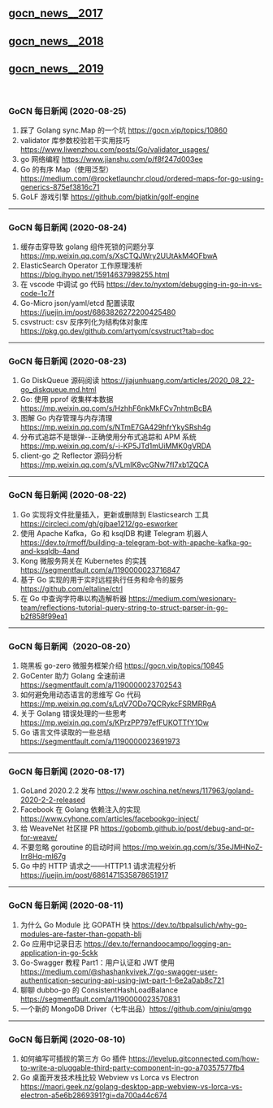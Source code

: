 ## [gocn_news__2017](https://github.com/lubanproj/go_read/blob/master/GoCN_news_2017.md)

## [gocn_news__2018](https://github.com/lubanproj/go_read/blob/master/GoCN_news_2018.md)

## [gocn_news__2019](https://github.com/lubanproj/go_read/blob/master/GoCN_news_2019.md)

<br><h3><p>GoCN 每日新闻 (2020-08-25)</p></h3><ol>
<li>踩了 Golang sync.Map 的一个坑 <a href="https://gocn.vip/topics/10860" rel="nofollow" target="_blank">https://gocn.vip/topics/10860</a>
</li>
<li>validator 库参数校验若干实用技巧 <a href="https://www.liwenzhou.com/posts/Go/validator_usages/" rel="nofollow" target="_blank">https://www.liwenzhou.com/posts/Go/validator_usages/</a>
</li>
<li>go 网络编程 <a href="https://www.jianshu.com/p/f8f247d003ee" rel="nofollow" target="_blank">https://www.jianshu.com/p/f8f247d003ee</a>
</li>
<li>Go 的有序 Map（使用泛型） <a href="https://medium.com/@rocketlaunchr.cloud/ordered-maps-for-go-using-generics-875ef3816c71" rel="nofollow" target="_blank">https://medium.com/@rocketlaunchr.cloud/ordered-maps-for-go-using-generics-875ef3816c71</a>
</li>
<li>GoLF 游戏引擎 <a href="https://github.com/bjatkin/golf-engine" rel="nofollow" target="_blank">https://github.com/bjatkin/golf-engine</a>
</li>
</ol><hr><h3><p>GoCN 每日新闻 (2020-08-24)</p></h3><ol>
<li>缓存击穿导致 golang 组件死锁的问题分享 <a href="https://mp.weixin.qq.com/s/XsCTQJWry2UUtAkM4OFbwA" rel="nofollow" target="_blank">https://mp.weixin.qq.com/s/XsCTQJWry2UUtAkM4OFbwA</a>
</li>
<li>ElasticSearch Operator 工作原理浅析 <a href="https://blog.ihypo.net/15914637998255.html" rel="nofollow" target="_blank">https://blog.ihypo.net/15914637998255.html</a>
</li>
<li>在 vscode 中调试 go 代码 <a href="https://dev.to/nyxtom/debugging-in-go-in-vs-code-1c7f" rel="nofollow" target="_blank">https://dev.to/nyxtom/debugging-in-go-in-vs-code-1c7f</a>
</li>
<li>Go-Micro json/yaml/etcd 配置读取 <a href="https://juejin.im/post/6863826272200425480" rel="nofollow" target="_blank">https://juejin.im/post/6863826272200425480</a>
</li>
<li>csvstruct: csv 反序列化为结构体对象库  <a href="https://pkg.go.dev/github.com/artyom/csvstruct?tab=doc" rel="nofollow" target="_blank">https://pkg.go.dev/github.com/artyom/csvstruct?tab=doc</a>
</li>
</ol><hr><h3><p>GoCN 每日新闻 (2020-08-23)</p></h3><ol>
<li>Go DiskQueue 源码阅读 <a href="https://jiajunhuang.com/articles/2020_08_22-go_diskqueue.md.html" rel="nofollow" target="_blank">https://jiajunhuang.com/articles/2020_08_22-go_diskqueue.md.html</a>
</li>
<li>Go: 使用 pprof 收集样本数据 <a href="https://mp.weixin.qq.com/s/HzhhF6nkMkFCv7nhtmBcBA" rel="nofollow" target="_blank">https://mp.weixin.qq.com/s/HzhhF6nkMkFCv7nhtmBcBA</a>
</li>
<li>图解 Go 内存管理与内存清理 <a href="https://mp.weixin.qq.com/s/NTmE7GA429hfrYkySRsh4g" rel="nofollow" target="_blank">https://mp.weixin.qq.com/s/NTmE7GA429hfrYkySRsh4g</a>
</li>
<li>分布式追踪不是银弹--正确使用分布式追踪和 APM 系统 <a href="https://mp.weixin.qq.com/s/-i-KP5JTd1mUiMMK0gVRDA" rel="nofollow" target="_blank">https://mp.weixin.qq.com/s/-i-KP5JTd1mUiMMK0gVRDA</a>
</li>
<li>client-go 之 Reflector 源码分析 <a href="https://mp.weixin.qq.com/s/VLmIK8vcGNw7fI7xb1ZQCA" rel="nofollow" target="_blank">https://mp.weixin.qq.com/s/VLmIK8vcGNw7fI7xb1ZQCA</a>
</li>
</ol><hr><h3><p>GoCN 每日新闻 (2020-08-22)</p></h3><ol>
<li>Go 实现将文件批量插入，更新或删除到 Elasticsearch 工具 <a href="https://circleci.com/gh/gjbae1212/go-esworker" rel="nofollow" target="_blank">https://circleci.com/gh/gjbae1212/go-esworker</a>
</li>
<li>使用 Apache Kafka，Go 和 ksqlDB 构建 Telegram 机器人 <a href="https://dev.to/rmoff/building-a-telegram-bot-with-apache-kafka-go-and-ksqldb-4and" rel="nofollow" target="_blank">https://dev.to/rmoff/building-a-telegram-bot-with-apache-kafka-go-and-ksqldb-4and</a>
</li>
<li>Kong 微服务网关在 Kubernetes 的实践 <a href="https://segmentfault.com/a/1190000023716847" rel="nofollow" target="_blank">https://segmentfault.com/a/1190000023716847</a>
</li>
<li>基于 Go 实现的用于实时远程执行任务和命令的服务 <a href="https://github.com/eltaline/ctrl" rel="nofollow" target="_blank">https://github.com/eltaline/ctrl</a>
</li>
<li>在 Go 中查询字符串以构造解析器 <a href="https://medium.com/wesionary-team/reflections-tutorial-query-string-to-struct-parser-in-go-b2f858f99ea1" rel="nofollow" target="_blank">https://medium.com/wesionary-team/reflections-tutorial-query-string-to-struct-parser-in-go-b2f858f99ea1</a>
</li>
</ol><hr><h3><p>GoCN 每日新闻（2020-08-20）</p></h3><ol>
<li>晓黑板 go-zero 微服务框架介绍 <a href="https://gocn.vip/topics/10845" rel="nofollow" target="_blank">https://gocn.vip/topics/10845</a>
</li>
<li>GoCenter 助力 Golang 全速前进 <a href="https://segmentfault.com/a/1190000023702543" rel="nofollow" target="_blank">https://segmentfault.com/a/1190000023702543</a>
</li>
<li>如何避免用动态语言的思维写 Go 代码 <a href="https://mp.weixin.qq.com/s/LqV7ODo7QCRykcFSRMRRgA" rel="nofollow" target="_blank">https://mp.weixin.qq.com/s/LqV7ODo7QCRykcFSRMRRgA</a>
</li>
<li>关于 Golang 错误处理的一些思考​ <a href="https://mp.weixin.qq.com/s/KPrzPP797efFUKOTTfY1Ow" rel="nofollow" target="_blank">https://mp.weixin.qq.com/s/KPrzPP797efFUKOTTfY1Ow</a>
</li>
<li>Go 语言文件读取的一些总结 <a href="https://segmentfault.com/a/1190000023691973" rel="nofollow" target="_blank">https://segmentfault.com/a/1190000023691973</a>
</li>
</ol><hr><h3>GoCN 每日新闻 (2020-08-17)</h3><ol>
<li>GoLand 2020.2.2 发布 <a href="https://www.oschina.net/news/117963/goland-2020-2-2-released" rel="nofollow" target="_blank">https://www.oschina.net/news/117963/goland-2020-2-2-released</a>
</li>
<li>Facebook 在 Golang 依赖注入的实现 <a href="https://www.cyhone.com/articles/facebookgo-inject/" rel="nofollow" target="_blank">https://www.cyhone.com/articles/facebookgo-inject/</a>
</li>
<li>给 WeaveNet 社区提 PR <a href="https://gobomb.github.io/post/debug-and-pr-for-weave/" rel="nofollow" target="_blank">https://gobomb.github.io/post/debug-and-pr-for-weave/</a>
</li>
<li>不要忽略 goroutine 的启动时间 <a href="https://mp.weixin.qq.com/s/35eJMHNoZ-Irr8Hq-mI67g" rel="nofollow" target="_blank">https://mp.weixin.qq.com/s/35eJMHNoZ-Irr8Hq-mI67g</a>
</li>
<li>Go 中的 HTTP 请求之——HTTP1.1 请求流程分析 <a href="https://juejin.im/post/6861471535878651917" rel="nofollow" target="_blank">https://juejin.im/post/6861471535878651917</a>
</li>
</ol><hr><h3><p>GoCN 每日新闻 (2020-08-11)</p></h3><ol>
<li>为什么 Go Module 比 GOPATH 快 <a href="https://dev.to/tbpalsulich/why-go-modules-are-faster-than-gopath-blj" rel="nofollow" target="_blank">https://dev.to/tbpalsulich/why-go-modules-are-faster-than-gopath-blj</a>
</li>
<li>Go 应用中记录日志 <a href="https://dev.to/fernandoocampo/logging-an-application-in-go-5ckk" rel="nofollow" target="_blank">https://dev.to/fernandoocampo/logging-an-application-in-go-5ckk</a>
</li>
<li>Go-Swagger 教程 Part1：用户认证和 JWT 使用 <a href="https://medium.com/@shashankvivek.7/go-swagger-user-authentication-securing-api-using-jwt-part-1-6e2a0ab8c721" rel="nofollow" target="_blank">https://medium.com/@shashankvivek.7/go-swagger-user-authentication-securing-api-using-jwt-part-1-6e2a0ab8c721</a>
</li>
<li>聊聊 dubbo-go 的 ConsistentHashLoadBalance <a href="https://segmentfault.com/a/1190000023570831" rel="nofollow" target="_blank">https://segmentfault.com/a/1190000023570831</a>
</li>
<li>一个新的 MongoDB Driver（七牛出品）<a href="https://github.com/qiniu/qmgo" rel="nofollow" target="_blank">https://github.com/qiniu/qmgo</a>
</li>
</ol><hr><h3><p>GoCN 每日新闻 (2020-08-10)</p></h3><ol>
<li>如何编写可插拔的第三方 Go 插件 <a href="https://levelup.gitconnected.com/how-to-write-a-pluggable-third-party-component-in-go-a70357577fb4" rel="nofollow" target="_blank">https://levelup.gitconnected.com/how-to-write-a-pluggable-third-party-component-in-go-a70357577fb4</a>
</li>
<li>Go 桌面开发技术栈比较 Webview vs Lorca vs Electron <a href="https://maori.geek.nz/golang-desktop-app-webview-vs-lorca-vs-electron-a5e6b2869391?gi=da700a44c674" rel="nofollow" target="_blank">https://maori.geek.nz/golang-desktop-app-webview-vs-lorca-vs-electron-a5e6b2869391?gi=da700a44c674</a>